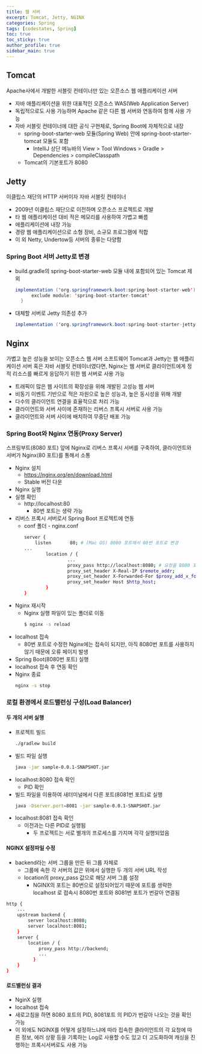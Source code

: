 ```yaml
---
title: 웹 서버
excerpt: Tomcat, Jetty, NGINX
categories: Spring
tags: [codestates, Spring]
toc: true
toc_sticky: true
author_profile: true
sidebar_main: true
---
```


## Tomcat
Apache사에서 개발한 서블릿 컨테이너만 있는 오픈소스 웹 애플리케이션 서버
- 자바 애플리케이션을 위한 대표적인 오픈소스 WAS(Web Application Server)
- 독립적으로도 사용 가능하며 Apache 같은 다른 웹 서버와 연동하여 함께 사용 가능
- 자바 서블릿 컨테이너에 대한 공식 구현체로, Spring Boot에 자체적으로 내장
  - spring-boot-starter-web 모듈(Spring Web) 안에 spring-boot-starter-tomcat 모듈도 포함 
    - IntelliJ 상단 메뉴바의 View > Tool Windows > Gradle > Dependencies > compileClasspath
  - Tomcat의 기본포트가 8080

## Jetty
이클립스 재단의 HTTP 서버이자 자바 서블릿 컨테이너 
- 2009년 이클립스 재단으로 이전하며 오픈소스 프로젝트로 개발
- 타 웹 애플리케이션 대비 적은 메모리를 사용하여 가볍고 빠름
- 애플리케이션에 내장 가능
- 경량 웹 애플리케이션으로 소형 장비, 소규모 프로그램에 적합
- 이 외 Netty, Undertow등 서버의 종류는 다양함

### Spring Boot 서버 Jetty로 변경
- build.gradle의 spring-boot-starter-web 모듈 내에 포함되어 있는 Tomcat 제외

  ```java
  implementation ('org.springframework.boot:spring-boot-starter-web') {
		exclude module: 'spring-boot-starter-tomcat'
	}
  ```
- 대체할 서버로 Jetty 의존성 추가
  ```java
  implementation ('org.springframework.boot:spring-boot-starter-jetty')
  ```

## Nginx
가볍고 높은 성능을 보이는 오픈소스 웹 서버 소프트웨어
Tomcat과 Jetty는 웹 애플리케이션 서버 혹은 자바 서블릿 컨테이너였다면, Nginx는 웹 서버로 클라이언트에게 정적 리소스를 빠르게 응답하기 위한 웹 서버로 사용 가능
- 트래픽이 많은 웹 사이트의 확장성을 위해 개발된 고성능 웹 서버
- 비동기 이벤트 기반으로 적은 자원으로 높은 성능과, 높은 동시성을 위해 개발
- 다수의 클라이언트 연결을 효율적으로 처리 가능
- 클라이언트와 서버 사이에 존재하는 리버스 프록시 서버로 사용 가능
- 클라이언트와 서버 사이에 배치하여 무중단 배포 가능

### Spring Boot와 Nginx 연동(Proxy Server)
스프링부트(8080 포트) 앞에 Nginx로 리버스 프록시 서버를 구축하여, 클라이언트와 서버가 Nginx(80 포트)를 통해서 소통
- Nginx 설치
  - https://nginx.org/en/download.html
  - Stable 버전 다운
- Nginx 실행
- 실행 확인
  - http://localhost:80 
    - 80번 포트는 생략 가능
- 리버스 프록시 서버로서 Spring Boot 프로젝트에 연동
  - conf 폴더 - nginx.conf 
    ```bash
    server {
		listen       80; # (Mac OS) 8080 포트에서 80번 포트로 변경
    ...
            location / {
                    ...
                    proxy_pass http://localhost:8080; # 요청을 8080 포트로 넘김
                    proxy_set_header X-Real-IP $remote_addr;
                    proxy_set_header X-Forwarded-For $proxy_add_x_forwarded_for;
                    proxy_set_header Host $http_host;
            }
    }
    ```
- Nginx 재시작
  - Nginx 실행 파일이 있는 폴더로 이동
    ```bash
    $ nginx -s reload
    ```
- localhost 접속
  - 80번 포트로 수정한 Nginx에는 접속이 되지만, 아직 8080번 포트를 사용하지 않기 때문에 오류 페이지 발생
- Spring Boot(8080번 포트) 실행
- localhost 접속 후 연동 확인
- Nginx 종료
  ```bash
  nginx -s stop
  ```

### 로컬 환경에서 로드밸런싱 구성(Load Balancer)
#### 두 개의 서버 실행
- 프로젝트 빌드
  ```bash
  ./gradlew build
  ```
- 빌드 파일 실행
  ```bash
  java -jar sample-0.0.1-SNAPSHOT.jar
  ```
- localhost:8080 접속 확인
  - PID 확인
- 빌드 파일을 이용하여 새터미널에서 다른 포트(8081번 포트)로 실행 
  ```bash
  java -Dserver.port=8081 -jar sample-0.0.1-SNAPSHOT.jar
  ```
- localhost:8081 접속 확인
  - 이전과는 다른 PID로 실행됨
    - 두 프로젝트는 서로 별개의 프로세스를 가지며 각각 실행되었음

#### NGINX 설정파일 수정
- backend라는 서버 그룹을 만든 뒤 그룹 자체로 
  - 그룹에 속한 각 서버의 값은 위에서 실행한 두 개의 서버 URL 작성
  - location의 proxy_pass 값으로 해당 서버 그룹 설정
    - NGINX의 포트는 80번으로 설정되어있기 때문에 포트를 생략한 localhost 로 접속시 8080번 포트와 8081번 포트가 번갈아 연결됨
```bash
http {
    ...
	upstream backend {
		server localhost:8080;
		server localhost:8081;
	}
    server {
        location / {
            proxy_pass http://backend;
            ...
	      }
    }
}
```

#### 로드밸런싱 결과
- NginX 실행
- localhost 접속
- 새로고침을 하면 8080 포트의 PID, 8081포트 의 PID가 번갈아 나오는 것을 확인 가능
- 이 외에도 NGINX를 어떻게 설정하느냐에 따라 접속한 클라이언트의 각 요청에 따른 정보, 에러 상황 등을 기록하는 Log로 사용할 수도 있고 더 고도화하여 캐싱을 진행하는 프록시서버로도 사용 가능